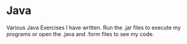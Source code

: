 # Java
Various Java Exercises I have written.
Run the .jar files to execute my programs or open the .java and .form files to see my code.
